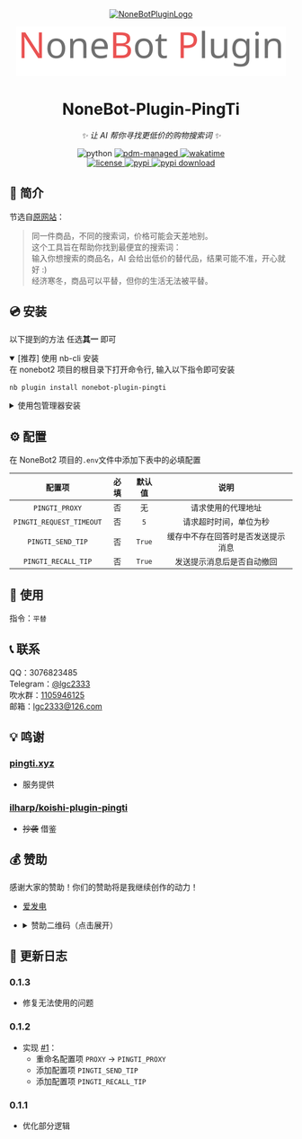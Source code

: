 <!-- markdownlint-disable MD031 MD033 MD036 MD041 -->

<div align="center">

<a href="https://v2.nonebot.dev/store">
  <img src="https://raw.githubusercontent.com/A-kirami/nonebot-plugin-template/resources/nbp_logo.png" width="180" height="180" alt="NoneBotPluginLogo">
</a>

<p>
  <img src="https://raw.githubusercontent.com/lgc-NB2Dev/readme/main/template/plugin.svg" alt="NoneBotPluginText">
</p>

# NoneBot-Plugin-PingTi

_✨ 让 AI 帮你寻找更低价的购物搜索词 ✨_

<img src="https://img.shields.io/badge/python-3.8+-blue.svg" alt="python">
<a href="https://pdm.fming.dev">
  <img src="https://img.shields.io/badge/pdm-managed-blueviolet" alt="pdm-managed">
</a>
<a href="https://wakatime.com/badge/user/b61b0f9a-f40b-4c82-bc51-0a75c67bfccf/project/018cef6a-03d4-4902-8b19-272f441456ef">
  <img src="https://wakatime.com/badge/user/b61b0f9a-f40b-4c82-bc51-0a75c67bfccf/project/018cef6a-03d4-4902-8b19-272f441456ef.svg" alt="wakatime">
</a>

<br />

<a href="./LICENSE">
  <img src="https://img.shields.io/github/license/lgc-NB2Dev/nonebot-plugin-pingti.svg" alt="license">
</a>
<a href="https://pypi.python.org/pypi/nonebot-plugin-pingti">
  <img src="https://img.shields.io/pypi/v/nonebot-plugin-pingti.svg" alt="pypi">
</a>
<a href="https://pypi.python.org/pypi/nonebot-plugin-pingti">
  <img src="https://img.shields.io/pypi/dm/nonebot-plugin-pingti" alt="pypi download">
</a>

</div>

## 📖 简介

节选自[原网站](https://www.pingti.xyz/)：

> 同一件商品，不同的搜索词，价格可能会天差地别。  
> 这个工具旨在帮助你找到最便宜的搜索词：  
> 输入你想搜索的商品名，AI 会给出低价的替代品，结果可能不准，开心就好 :)  
> 经济寒冬，商品可以平替，但你的生活无法被平替。

## 💿 安装

以下提到的方法 任选**其一** 即可

<details open>
<summary>[推荐] 使用 nb-cli 安装</summary>
在 nonebot2 项目的根目录下打开命令行, 输入以下指令即可安装

```bash
nb plugin install nonebot-plugin-pingti
```

</details>

<details>
<summary>使用包管理器安装</summary>
在 nonebot2 项目的插件目录下, 打开命令行, 根据你使用的包管理器, 输入相应的安装命令

<details>
<summary>pip</summary>

```bash
pip install nonebot-plugin-pingti
```

</details>
<details>
<summary>pdm</summary>

```bash
pdm add nonebot-plugin-pingti
```

</details>
<details>
<summary>poetry</summary>

```bash
poetry add nonebot-plugin-pingti
```

</details>
<details>
<summary>conda</summary>

```bash
conda install nonebot-plugin-pingti
```

</details>

打开 nonebot2 项目根目录下的 `pyproject.toml` 文件, 在 `[tool.nonebot]` 部分的 `plugins` 项里追加写入

```toml
[tool.nonebot]
plugins = [
    # ...
    "nonebot_plugin_pingti"
]
```

</details>

## ⚙️ 配置

在 NoneBot2 项目的`.env`文件中添加下表中的必填配置

|          配置项          | 必填 | 默认值 |                说明                |
| :----------------------: | :--: | :----: | :--------------------------------: |
|      `PINGTI_PROXY`      |  否  |   无   |         请求使用的代理地址         |
| `PINGTI_REQUEST_TIMEOUT` |  否  |  `5`   |       请求超时时间，单位为秒       |
|    `PINGTI_SEND_TIP`     |  否  | `True` | 缓存中不存在回答时是否发送提示消息 |
|   `PINGTI_RECALL_TIP`    |  否  | `True` |     发送提示消息后是否自动撤回     |

## 🎉 使用

指令：`平替`

## 📞 联系

QQ：3076823485  
Telegram：[@lgc2333](https://t.me/lgc2333)  
吹水群：[1105946125](https://jq.qq.com/?_wv=1027&k=Z3n1MpEp)  
邮箱：<lgc2333@126.com>

## 💡 鸣谢

### [pingti.xyz](https://www.pingti.xyz/)

- 服务提供

### [ilharp/koishi-plugin-pingti](https://github.com/ilharp/koishi-plugin-pingti)

- ~~抄袭~~ 借鉴

## 💰 赞助

感谢大家的赞助！你们的赞助将是我继续创作的动力！

- [爱发电](https://afdian.net/@lgc2333)
- <details>
    <summary>赞助二维码（点击展开）</summary>

  ![讨饭](https://raw.githubusercontent.com/lgc2333/ShigureBotMenu/master/src/imgs/sponsor.png)

  </details>

## 📝 更新日志

### 0.1.3

- 修复无法使用的问题

### 0.1.2

- 实现 [#1](https://github.com/lgc-NB2Dev/nonebot-plugin-pingti/issues/1)：
  - 重命名配置项 `PROXY` -> `PINGTI_PROXY`
  - 添加配置项 `PINGTI_SEND_TIP`
  - 添加配置项 `PINGTI_RECALL_TIP`

### 0.1.1

- 优化部分逻辑
